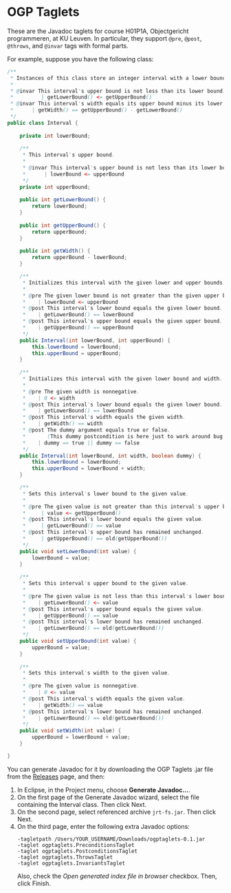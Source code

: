 # OGP Taglets

These are the Javadoc taglets for course H01P1A, Objectgericht programmeren, at KU Leuven. In particular, they support `@pre`, `@post`, `@throws`, and `@invar` tags with formal parts.

For example, suppose you have the following class:

```java
/**
 * Instances of this class store an integer interval with a lower bound and an upper bound.
 * 
 * @invar This interval's upper bound is not less than its lower bound.
 *         | getLowerBound() <= getUpperBound()
 * @invar This interval's width equals its upper bound minus its lower bound.
 *      | getWidth() == getUpperBound() - getLowerBound()
 */
public class Interval {
    
    private int lowerBound;
    
    /**
     * This interval's upper bound.
     * 
     * @invar This interval's upper bound is not less than its lower bound.
     *      | lowerBound <= upperBound
     */
    private int upperBound;
    
    public int getLowerBound() {
        return lowerBound;
    }
    
    public int getUpperBound() {
        return upperBound;
    }
    
    public int getWidth() {
        return upperBound - lowerBound;
    }

    /**
     * Initializes this interval with the given lower and upper bounds.
     * 
     * @pre The given lower bound is not greater than the given upper bound.
     *    | lowerBound <= upperBound
     * @post This interval's lower bound equals the given lower bound.
     *    | getLowerBound() == lowerBound
     * @post This interval's upper bound equals the given upper bound.
     *    | getUpperBound() == upperBound
     */
    public Interval(int lowerBound, int upperBound) {
        this.lowerBound = lowerBound;
        this.upperBound = upperBound;
    }
    
    /**
     * Initializes this interval with the given lower bound and width.
     * 
     * @pre The given width is nonnegative.
     *    | 0 <= width
     * @post This interval's lower bound equals the given lower bound.
     *    | getLowerBound() == lowerBound
     * @post This interval's width equals the given width.
     *    | getWidth() == width
     * @post The dummy argument equals true or false.
     *       (This dummy postcondition is here just to work around bug https://github.com/fsc4j/fsc4j/issues/2)
     *    | dummy == true || dummy == false
     */
    public Interval(int lowerBound, int width, boolean dummy) {
        this.lowerBound = lowerBound;
        this.upperBound = lowerBound + width;
    }

    /**
     * Sets this interval's lower bound to the given value.
     * 
     * @pre The given value is not greater than this interval's upper bound.
     *     | value <= getUpperBound()
     * @post This interval's lower bound equals the given value.
     *     | getLowerBound() == value
     * @post This interval's upper bound has remained unchanged.
     *     | getUpperBound() == old(getUpperBound())
     */
    public void setLowerBound(int value) {
        lowerBound = value;
    }
    
    /**
     * Sets this interval's upper bound to the given value.
     * 
     * @pre The given value is not less than this interval's lower bound.
     *    | getLowerBound() <= value
     * @post This interval's upper bound equals the given value.
     *    | getUpperBound() == value
     * @post This interval's lower bound has remained unchanged.
     *    | getLowerBound() == old(getLowerBound())
     */
    public void setUpperBound(int value) {
        upperBound = value;
    }
    
    /**
     * Sets this interval's width to the given value.
     * 
     * @pre The given value is nonnegative.
     *    | 0 <= value
     * @post This interval's width equals the given value.
     *    | getWidth() == value
     * @post This interval's lower bound has remained unchanged.
     *    | getLowerBound() == old(getLowerBound())
     */
    public void setWidth(int value) {
        upperBound = lowerBound + value;
    }

}
```

You can generate Javadoc for it by downloading the OGP Taglets .jar file from the [Releases](https://github.com/btj/ogptaglets/releases) page, and then:

1. In Eclipse, in the Project menu, choose **Generate Javadoc...**.
2. On the first page of the Generate Javadoc wizard, select the file containing the Interval class. Then click Next.
3. On the second page, select referenced archive `jrt-fs.jar`. Then click Next.
4. On the third page, enter the following extra Javadoc options:
    ```
    -tagletpath /Users/YOUR_USERNAME/Downloads/ogptaglets-0.1.jar
    -taglet ogptaglets.PreconditionsTaglet
    -taglet ogptaglets.PostconditionsTaglet
    -taglet ogptaglets.ThrowsTaglet
    -taglet ogptaglets.InvariantsTaglet
    ```
   Also, check the _Open generated index file in browser_ checkbox.
   Then, click Finish.
